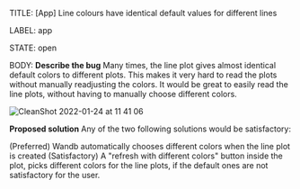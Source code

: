 TITLE:
[App] Line colours have identical default values for different lines

LABEL:
app

STATE:
open

BODY:
**Describe the bug**
Many times, the line plot gives almost identical default colors to different plots. This makes it very hard to read the plots without manually readjusting the colors. It would be great to easily read the line plots, without having to manually choose different colors.

![CleanShot 2022-01-24 at 11 41 06](https://user-images.githubusercontent.com/18227298/150777003-63231cfc-6bcf-4959-82b7-a9342b7c5d77.png)

**Proposed solution**
Any of the two following solutions would be satisfactory:

(Preferred) Wandb automatically chooses different colors when the line plot is created
(Satisfactory) A "refresh with different colors" button inside the plot, picks different colors for the line plots, if the default ones are not satisfactory for the user.



